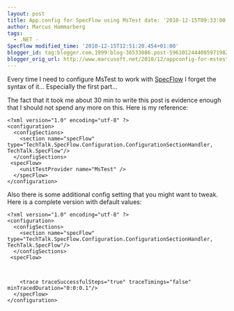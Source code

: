 ```yaml
---
layout: post
title: App.config for SpecFlow using MsTest date: '2010-12-15T09:33:00.001+01:00'
author: Marcus Hammarberg
tags:
  - .NET -
SpecFlow modified_time: '2010-12-15T12:51:20.454+01:00'
blogger_id: tag:blogger.com,1999:blog-36533086.post-5961012444005971982
blogger_orig_url: http://www.marcusoft.net/2010/12/appconfig-for-mstest-and-specflow.html
---
```



Every time I need to configure MsTest to work with
<a href="http://www.specflow.org" target="_blank">SpecFlow</a> I forget
the syntax of it... Especially the first part...

The fact that it took me about 30 min to write this post is evidence
enough that I should not spend any more on this. Here is my reference:

``` brush:
<?xml version="1.0" encoding="utf-8" ?>
<configuration>
  <configSections>
    <section name="specFlow" type="TechTalk.SpecFlow.Configuration.ConfigurationSectionHandler, TechTalk.SpecFlow"/>
  </configSections>
 <specFlow>
    <unitTestProvider name="MsTest" />
  </specFlow>
</configuration>
```



Also there is some additional config setting that you might want to
tweak. Here is a complete version with default values:

``` brush:
<?xml version="1.0" encoding="utf-8" ?>
<configuration>
  <configSections>
    <section name="specFlow" type="TechTalk.SpecFlow.Configuration.ConfigurationSectionHandler, TechTalk.SpecFlow"/>
  </configSections>
 <specFlow>



    <trace traceSuccessfulSteps="true" traceTimings="false" minTracedDuration="0:0:0.1"/>
  </specFlow>
</configuration>
```
